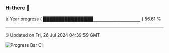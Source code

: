 ### Hi there 👋

⏳ Year progress { ████████████████▁▁▁▁▁▁▁▁▁▁▁▁▁▁ } 56.61 %

---

⏰ Updated on Fri, 26 Jul 2024 04:39:59 GMT

![Progress Bar CI](https://github.com/IshwaranRudhara/GIT-ACTION/workflows/Progress%20Bar%20CI/badge.svg)
